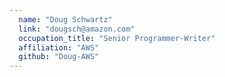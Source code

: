 ```yaml
---
  name: "Doug Schwartz"
  link: "dougsch@amazon.com"
  occupation_title: "Senior Programmer-Writer"
  affiliation: "AWS"
  github: "Doug-AWS"
---
```

